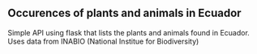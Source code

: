 ## Occurences of plants and animals in Ecuador

Simple API using flask that lists the plants and animals found in Ecuador.
Uses data from INABIO (National Institue for Biodiversity)